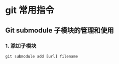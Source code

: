# git 常用指令

## Git submodule 子模块的管理和使用

### 1. 添加子模块
```shell
git submodule add [url] filename
```


